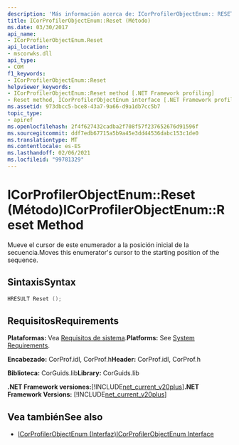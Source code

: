 ```yaml
---
description: 'Más información acerca de: ICorProfilerObjectEnum:: RESET (método)'
title: ICorProfilerObjectEnum::Reset (Método)
ms.date: 03/30/2017
api_name:
- ICorProfilerObjectEnum.Reset
api_location:
- mscorwks.dll
api_type:
- COM
f1_keywords:
- ICorProfilerObjectEnum::Reset
helpviewer_keywords:
- ICorProfilerObjectEnum::Reset method [.NET Framework profiling]
- Reset method, ICorProfilerObjectEnum interface [.NET Framework profiling]
ms.assetid: 973dbcc5-bce8-43a7-9a66-d9a1db7cc5b7
topic_type:
- apiref
ms.openlocfilehash: 2f4f627432cadba2f708f57f237652676d91596f
ms.sourcegitcommit: ddf7edb67715a5b9a45e3dd44536dabc153c1de0
ms.translationtype: MT
ms.contentlocale: es-ES
ms.lasthandoff: 02/06/2021
ms.locfileid: "99781329"
---
```

# <a name="icorprofilerobjectenumreset-method"></a><span data-ttu-id="027d4-103">ICorProfilerObjectEnum::Reset (Método)</span><span class="sxs-lookup"><span data-stu-id="027d4-103">ICorProfilerObjectEnum::Reset Method</span></span>

<span data-ttu-id="027d4-104">Mueve el cursor de este enumerador a la posición inicial de la secuencia.</span><span class="sxs-lookup"><span data-stu-id="027d4-104">Moves this enumerator's cursor to the starting position of the sequence.</span></span>  
  
## <a name="syntax"></a><span data-ttu-id="027d4-105">Sintaxis</span><span class="sxs-lookup"><span data-stu-id="027d4-105">Syntax</span></span>  
  
```cpp  
HRESULT Reset ();  
```  
  
## <a name="requirements"></a><span data-ttu-id="027d4-106">Requisitos</span><span class="sxs-lookup"><span data-stu-id="027d4-106">Requirements</span></span>  

 <span data-ttu-id="027d4-107">**Plataformas:** Vea [Requisitos de sistema](../../get-started/system-requirements.md).</span><span class="sxs-lookup"><span data-stu-id="027d4-107">**Platforms:** See [System Requirements](../../get-started/system-requirements.md).</span></span>  
  
 <span data-ttu-id="027d4-108">**Encabezado:** CorProf.idl, CorProf.h</span><span class="sxs-lookup"><span data-stu-id="027d4-108">**Header:** CorProf.idl, CorProf.h</span></span>  
  
 <span data-ttu-id="027d4-109">**Biblioteca:** CorGuids.lib</span><span class="sxs-lookup"><span data-stu-id="027d4-109">**Library:** CorGuids.lib</span></span>  
  
 <span data-ttu-id="027d4-110">**.NET Framework versiones:**[!INCLUDE[net_current_v20plus](../../../../includes/net-current-v20plus-md.md)]</span><span class="sxs-lookup"><span data-stu-id="027d4-110">**.NET Framework Versions:** [!INCLUDE[net_current_v20plus](../../../../includes/net-current-v20plus-md.md)]</span></span>  
  
## <a name="see-also"></a><span data-ttu-id="027d4-111">Vea también</span><span class="sxs-lookup"><span data-stu-id="027d4-111">See also</span></span>

- [<span data-ttu-id="027d4-112">ICorProfilerObjectEnum (Interfaz)</span><span class="sxs-lookup"><span data-stu-id="027d4-112">ICorProfilerObjectEnum Interface</span></span>](icorprofilerobjectenum-interface.md)
